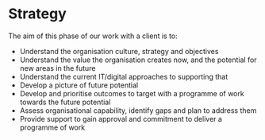 # Strategy

The aim of this phase of our work with a client is to:

* Understand the organisation culture, strategy and objectives
* Understand the value the organisation creates now, and the potential for new areas in the future
* Understand the current IT\/digital approaches to supporting that
* Develop a picture of future potential
* Develop and prioritise outcomes to target with a programme of work towards the future potential
* Assess organisational capability, identify gaps and plan to address them
* Provide support to gain approval and commitment to deliver a programme of work


